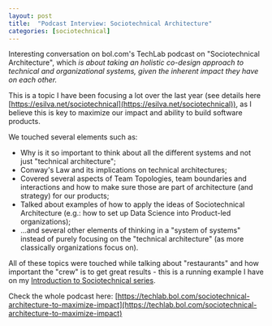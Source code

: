 ```yaml
---
layout: post
title:  "Podcast Interview: Sociotechnical Architecture"
categories: [sociotechnical]
---
```


Interesting conversation on bol.com's TechLab podcast on "Sociotechnical Architecture", which *is about taking an holistic co-design approach to technical and organizational systems, given the inherent impact they have on each other.*

This is a topic I have been focusing a lot over the last year (see details here [https://esilva.net/sociotechnical](https://esilva.net/sociotechnical)), as I believe this is key to maximize our impact and ability to build software products.

We touched several elements such as:

- Why is it so important to think about all the different systems and not just "technical architecture";
- Conway's Law and its implications on technical architectures;
- Covered several aspects of Team Topologies, team boundaries and interactions and how to make sure those are part of architecture (and strategy) for our products;
- Talked about examples of how to apply the ideas of Sociotechnical Architecture (e.g.: how to set up Data Science into Product-led organizations);
- ...and several other elements of thinking in a "system of systems" instead of purely focusing on the "technical architecture" (as more classically organizations focus on).

All of these topics were touched while talking about "restaurants" and how important the "crew" is to get great results - this is a running example I have on my [Introduction to Sociotechnical series](https://esilva.net/sociotechnical/intro-sociotechnical-arch).

Check the whole podcast here: [https://techlab.bol.com/sociotechnical-architecture-to-maximize-impact](https://techlab.bol.com/sociotechnical-architecture-to-maximize-impact)
